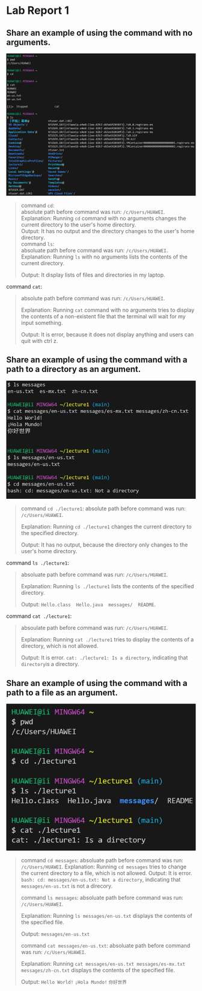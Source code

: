 # Lab Report 1
## Share an example of using the command with no arguments.
![image](noarguments.jpg)
> command `cd`: <br>
absolute path before command was run: `/c/Users/HUAWEI`. <br>
Explanation: Running `cd` command with no arguments changes the current directory to the user's home directory. <br>
Output: It has no output and the directory changes to the user's home directory. <br>
command `ls`: <br>
absoluate path before command was run: `/c/Users/HUAWEI`.
> Explanation: Running `ls` with no arguments lists the contents of the current directory.
>
> Output: It display lists of files and directories in my laptop.
> 
command `cat`:
> 
> absolute path before command was run: `/c/Users/HUAWEI`.
> 
> Explanation: Running `cat` command with no arguments tries to display the contents of a non-existent file that the terminal will wait for my input something.
>
> Output: It is error, because it does not display anything and users can quit with ctrl z. 
## Share an example of using the command with a path to a directory as an argument.
![image](file.jpg)
>
> command `cd ./lecture1`: 
> absolute path before command was run: `/c/Users/HUAWEI`.
>  
> Explanation: Running `cd ./lecture1` changes the current directory to the specified directory.
> 
> Output: It has no output, because the directory only changes to the user's home directory.
> 
command `ls ./lecture1`:
> absoluate path before command was run: `/c/Users/HUAWEI`.
>    
> Explanation: Running `ls ./lecture1` lists the contents of the specified directory.
>    
> Output: `Hello.class  Hello.java  messages/  README`.
> 
command `cat ./lecture1`:
> absoulate path before command was run: `/c/Users/HUAWEI`.
> 
> Explanation: Running `cat ./lecture1` tries to display the contents of a directory, which is not allowed.
> 
> Output: It is error. `cat: ./lecture1: Is a directory`, indicating that `directory`is a directory.
## Share an example of using the command with a path to a file as an argument.
![image](directory.jpg)
> 
> command `cd messages`: 
> absoluate path before command was run: `/c/Users/HUAWEI`.
> Explanation: Running `cd messages` tries to change the current directory to a file, which is not allowed.
> Output: It is error. `bash: cd: messages/en-us.txt: Not a directory`, indicating that `messages/en-us.txt` is not a direcory.
> 
> command `ls messages`:
> absoluate path before command was run: `/c/Users/HUAWEI`.
> 
> Explanation: Running `ls messages/en-us.txt` displays the contents of the specified file.
> 
> Output: `messages/en-us.txt`
> 
> command `cat messages/en-us.txt`:
> absoluate path before command was run: `/c/Users/HUAWEI`.
> 
> Explanation: Running `cat messages/en-us.txt messages/es-mx.txt messages/zh-cn.txt` displays the contents of the specified file.
> 
> Output: `Hello World!` `¡Hola Mundo!` `你好世界`

